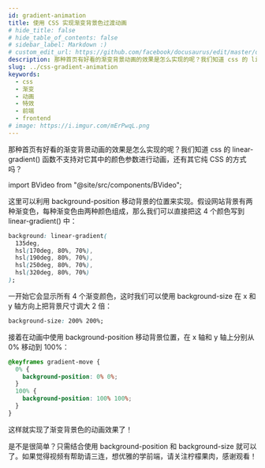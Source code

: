 ```yaml
---
id: gradient-animation
title: 使用 CSS 实现渐变背景色过渡动画
# hide_title: false
# hide_table_of_contents: false
# sidebar_label: Markdown :)
# custom_edit_url: https://github.com/facebook/docusaurus/edit/master/docs/api-doc-markdown.md
description: 那种首页有好看的渐变背景动画的效果是怎么实现的呢？我们知道 css 的 linear-gradient() 函数不支持对它其中的颜色参数进行动画，还有其它纯 CSS 的方式吗？
slug: ../css-gradient-animation
keywords:
  - css
  - 渐变
  - 动画
  - 特效
  - 前端
  - frontend
# image: https://i.imgur.com/mErPwqL.png
---
```


那种首页有好看的渐变背景动画的效果是怎么实现的呢？我们知道 css 的 linear-gradient() 函数不支持对它其中的颜色参数进行动画，还有其它纯 CSS 的方式吗？

import BVideo from "@site/src/components/BVideo";

<BVideo src="//player.bilibili.com/player.html?aid=543690226&bvid=BV1Xv4y1Z7UW&cid=282779076&page=1" bsrc="https://www.bilibili.com/video/BV1Xv4y1Z7UW/"/>

这里可以利用 background-position 移动背景的位置来实现。假设网站背景有两种渐变色，每种渐变色由两种颜色组成，那么我们可以直接把这 4 个颜色写到 linear-gradient() 中：

```css
background: linear-gradient(
  135deg,
  hsl(170deg, 80%, 70%),
  hsl(190deg, 80%, 70%),
  hsl(250deg, 80%, 70%),
  hsl(320deg, 80%, 70%)
);
```

一开始它会显示所有 4 个渐变颜色，这时我们可以使用 background-size 在 x 和 y 轴方向上把背景尺寸调大 2 倍：

```css
background-size: 200% 200%;
```

接着在动画中使用 background-position 移动背景位置，在 x 轴和 y 轴上分别从 0% 移动到 100%：

```css
@keyframes gradient-move {
  0% {
    background-position: 0% 0%;
  }
  100% {
    background-position: 100% 100%;
  }
}
```

这样就实现了渐变背景色的动画效果了！

是不是很简单？只需结合使用 background-position 和 background-size 就可以了。如果觉得视频有帮助请三连，想优雅的学前端，请关注柠檬果肉，感谢观看！